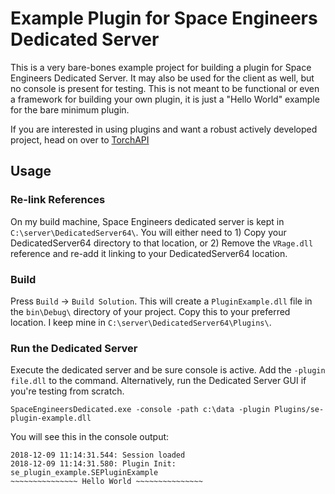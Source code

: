 ﻿# Example Plugin for Space Engineers Dedicated Server

This is a very bare-bones example project for building a plugin for Space Engineers Dedicated Server.  It may also be used for the client as well, but no console is present for testing.  This is not meant to be functional or even a framework for building your own plugin, it is just a "Hello World" example for the bare minimum plugin.

If you are interested in using plugins and want a robust actively developed project, head on over to [TorchAPI](https://github.com/TorchAPI/Torch)

## Usage

### Re-link References

On my build machine, Space Engineers dedicated server is kept in `C:\server\DedicatedServer64\`.  You will either need to 1) Copy your DedicatedServer64 directory to that location, or 2) Remove the `VRage.dll` reference and re-add it linking to your DedicatedServer64 location.

### Build

Press `Build` -> `Build Solution`.  This will create a `PluginExample.dll` file in the `bin\Debug\` directory of your project.  Copy this to your preferred location.  I keep mine in `C:\server\DedicatedServer64\Plugins\`.

### Run the Dedicated Server

Execute the dedicated server and be sure console is active.  Add the `-plugin file.dll` to the command.  Alternatively, run the Dedicated Server GUI if you're testing from scratch. 

```
SpaceEngineersDedicated.exe -console -path c:\data -plugin Plugins/se-plugin-example.dll
```

 You will see this in the console output:

 ```
2018-12-09 11:14:31.544: Session loaded
2018-12-09 11:14:31.580: Plugin Init: se_plugin_example.SEPluginExample
~~~~~~~~~~~~~~~ Hello World ~~~~~~~~~~~~~~~
```

